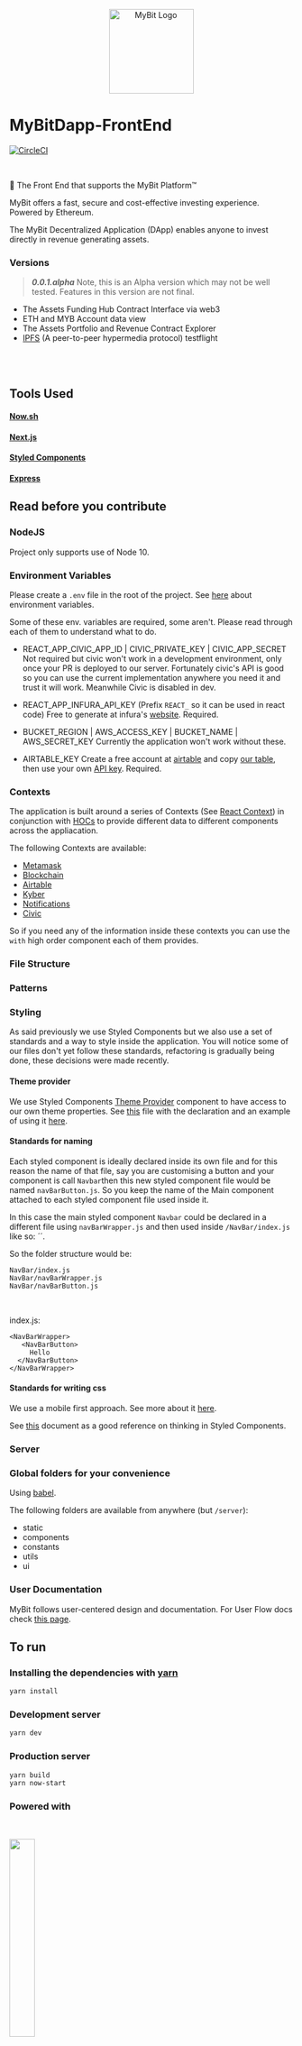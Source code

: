 <p align="center">
  <a href="https://mybit.io/">
    <img alt="MyBit Logo" src="./src/images/MyBit-logo.svg" width="150">
  </a>
</p>


# MyBitDapp-FrontEnd

[![CircleCI](https://circleci.com/gh/MyBitFoundation/MyBit-Go.svg?style=svg)](https://circleci.com/gh/MyBitFoundation/MyBit-Go)

<br/>

🎨 The Front End that supports the MyBit Platform™

MyBit offers a fast, secure and cost-effective investing experience. Powered by Ethereum.

The MyBit Decentralized Application (DApp) enables anyone to invest directly in revenue generating assets.
<br/>

### Versions
>***0.0.1.alpha***
Note, this is an Alpha version which may not be well tested. Features in this version are not final.

- The Assets Funding Hub Contract Interface via web3
- ETH and MYB Account data view
- The Assets Portfolio and Revenue Contract Explorer
- [IPFS](https://github.com/ipfs) (A peer-to-peer hypermedia protocol) testflight

<br/><br/>

## Tools Used
#### [Now.sh](https://zeit.co/now)
#### [Next.js](https://nextjs.org/)
#### [Styled Components](https://www.styled-components.com/)
#### [Express](https://www.npmjs.com/package/express)

## Read before you contribute

### NodeJS
Project only supports use of Node 10.

### Environment Variables

Please create a `.env` file in the root of the project. See [here](https://en.wikipedia.org/wiki/Environment_variable) about environment variables.

Some of these env. variables are required, some aren't. Please read through each of them to understand what to do.

- REACT_APP_CIVIC_APP_ID | CIVIC_PRIVATE_KEY | CIVIC_APP_SECRET
Not required but civic won't work in a development environment, only once your PR is deployed to our server. Fortunately civic's API is good so you can use the current implementation anywhere you need it and trust it will work. Meanwhile Civic is disabled in dev.

- REACT_APP_INFURA_API_KEY (Prefix `REACT_` so it can be used in react code)
Free to generate at infura's [website](https://infura.io/). Required.

- BUCKET_REGION | AWS_ACCESS_KEY | BUCKET_NAME | AWS_SECRET_KEY
Currently the application won't work without these.

- AIRTABLE_KEY
Create a free account at [airtable](https://airtable.com) and copy [our table](https://airtable.com/shrpZZvivqhhoUbWn), then use your own [API key](url). Required.

### Contexts
The application is built around a series of Contexts (See [React Context](https://reactjs.org/docs/context.html)) in conjunction with [HOCs](https://reactjs.org/docs/higher-order-components.html) to provide different data to different components across the appliacation.

The following Contexts are available:

- [Metamask](https://github.com/MyBitFoundation/MyBit-Go.app/tree/develop/components/MetamaskContext/index.js)
- [Blockchain](https://github.com/MyBitFoundation/MyBit-Go.app/tree/develop/components/BlockchainContext.js)
- [Airtable](https://github.com/MyBitFoundation/MyBit-Go.app/tree/develop/components/Airtable.js)
- [Kyber](https://github.com/MyBitFoundation/MyBit-Go.app/tree/develop/components/KyberContext.js)
- [Notifications](https://github.com/MyBitFoundation/MyBit-Go.app/tree/develop/components/NotificationsContext.js)
- [Civic](https://github.com/MyBitFoundation/MyBit-Go.app/tree/develop/components/UI/CivicContext.js)

So if you need any of the information inside these contexts you can use the `with` high order component each of them provides.

### File Structure

### Patterns

### Styling

As said previously we use Styled Components but we also use a set of standards and a way to style inside the application. You will notice some of our files don't yet follow these standards, refactoring is gradually being done, these decisions were made recently.

#### Theme provider
We use Styled Components [Theme Provider](https://www.styled-components.com/docs/advanced#theming) component to have access to our own theme properties. See [this](https://github.com/csmartinsfct/MyBit-Go.app/blob/hotfix/refactoring/components/Theme/index.js) file with the declaration and an example of using it [here](https://github.com/csmartinsfct/MyBit-Go.app/blob/hotfix/refactoring/components/MobileMenu/styledMobileMenuWrapper.js).

#### Standards for naming
Each styled component is ideally declared inside its own file and for this reason the name of that file, say you are customising a button and your component is call `Navbar`then this new styled component file would be named `navBarButton.js`. So you keep the name of the Main component attached to each styled component file used inside it.

In this case the main styled component `Navbar` could be declared in a different file using `navBarWrapper.js` and then used inside `/NavBar/index.js` like so: ´<NavBarWrapper>´.

So the folder structure would be:
```
NavBar/index.js
NavBar/navBarWrapper.js
NavBar/navBarButton.js
```
<br/>

index.js:
```
<NavBarWrapper>
   <NavBarButton>
     Hello
  </NavBarButton>
</NavBarWrapper>
```

#### Standards for writing css
We use a mobile first approach. See more about it [here](https://zellwk.com/blog/how-to-write-mobile-first-css/).

See [this](https://itnext.io/thinking-in-styled-components-e230ea37c52c) document as a good reference on thinking in Styled Components.

### Server

### Global folders for your convenience
Using [babel](https://github.com/tleunen/babel-plugin-module-resolver).

The following folders are available from anywhere (but `/server`):
- static
- components
- constants
- utils
- ui

### User Documentation
MyBit follows user-centered design and documentation.
For User Flow docs check [this page](./TESTING.md).



## To run

### Installing the dependencies with [yarn](https://yarnpkg.com/en/docs/usage)
```sh
yarn install
```
### Development server
```sh
yarn dev
```

### Production server
```sh
yarn build
yarn now-start
```

### Powered with
<br/>
<p>
<img src="./src/images/ethereum-logo.png" width="30%">
</p>
</p>

<br/><br/><br/>
<p align="center">
    <a href="https://www.youtube.com/watch?v=SGFGfpKn1dg">
        <img src="./src/images/rocket.png" width="70%">
    </a>
</a>
<br/>

<p align="center">
MyBit Platform™ CHE-177.186.963<br/>
</p>
